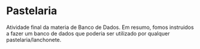 # Pastelaria
Atividade final da materia de Banco de Dados. Em resumo, fomos instruidos a fazer um banco de dados que poderia ser utilizado por qualquer pastelaria/lanchonete.
